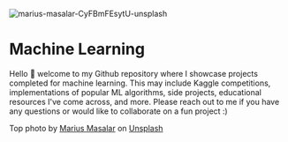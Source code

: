 ![marius-masalar-CyFBmFEsytU-unsplash](https://user-images.githubusercontent.com/35669839/205509221-82f33ef7-9f8c-488c-a909-0f5781911be3.jpg)

# Machine Learning

Hello 👋 welcome to my Github repository where I showcase projects completed for machine learning. This may include Kaggle competitions, implementations of popular ML algorithms, side projects, educational resources I've come across, and more. Please reach out to me if you have any questions or would like to collaborate on a fun project :)

Top photo by <a href="https://unsplash.com/es/@marius?utm_source=unsplash&utm_medium=referral&utm_content=creditCopyText">Marius Masalar</a> on <a href="https://unsplash.com/s/photos/machine-learning?utm_source=unsplash&utm_medium=referral&utm_content=creditCopyText">Unsplash</a>
